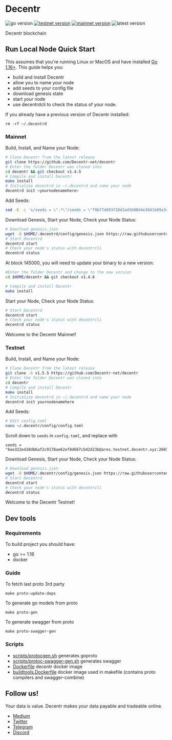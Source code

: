 # Decentr
![go version](https://img.shields.io/github/go-mod/go-version/Decentr-net/decentr?color=blue)
[![testnet version](https://img.shields.io/badge/testnet%20version-v1.4.6-blue.svg)](https://shields.io/)
[![mainnet version](https://img.shields.io/badge/mainnet%20version-v1.4.6-brightgreen.svg)](https://shields.io/)
![latest version](https://img.shields.io/github/v/tag/Decentr-net/decentr?label=latest%20version&color=yellow)

Decentr blockchain

## Run Local Node Quick Start
This assumes that you're running Linux or MacOS and have installed [Go 1.16+](https://golang.org/dl/).  This guide helps you:

* build and install Decentr
* allow you to name your node
* add seeds to your config file
* download genesis state
* start your node
* use decentrdcli to check the status of your node.


If you already have a previous version of Decentr installed:
```
rm -rf ~/.decentrd
```

### Mainnet

Build, Install, and Name your Node:

```bash
# Clone Decentr from the latest release
git clone https://github.com/Decentr-net/decentr
# Enter the folder Decentr was cloned into
cd decentr && git checkout v1.4.5
# Compile and install Decentr
make install
# Initialize decentrd in ~/.decentrd and name your node
decentrd init <yournodenamehere>
```

Add Seeds:

```bash
sed -E -i 's/seeds = \".*\"/seeds = \"f9b77dd93f28d2a45b00d4e3041b89a3c08788ef@calliope.mainnet.decentr.xyz:26656,987b5ce87b1b922793069756f594533eedf0f060@euterpe.mainnet.decentr.xyz:26656,2caebc4dad8d2ff95400918572d455392e10a63c@hera.mainnet.decentr.xyz:26656,c37f32e202e13b0725515570f794b68573a6f58c@hermes.mainnet.decentr.xyz:26656,4520b3221c91fa98a947a4c7f518ba5aab4e5b08@melpomene.mainnet.decentr.xyz:26656,c17bc88591115e52a686811630ad8c053de19f83@poseidon.mainnet.decentr.xyz:26656,c4ba719d38c871a93fb06cbfe0891ab11fedb9f7@terpsichore.mainnet.decentr.xyz:26656,9e9e0243610fadc0f65d3d927e2d682d86f71ea9@thalia.mainnet.decentr.xyz:26656,e1f3ce208776ff1fad0e8190f5475b68e841d788@zeus.mainnet.decentr.xyz:26656\"/' $HOME/.decentrd/config/config.toml

```

Download Genesis, Start your Node, Check your Node Status:

```bash
# Download genesis.json
wget -O $HOME/.decentrd/config/genesis.json https://raw.githubusercontent.com/Decentr-net/mainnets/master/1.0/genesis.json
# Start Decentrd
decentrd start
# Check your node's status with decentrcli
decentrd status
```

At block 145000, you will need to update your binary to a new version:

```bash
#Enter the folder Decentr and change to the new version
cd $HOME/decentr && git checkout v1.4.6

# Compile and install Decentr
make install
``` 

Start your Node, Check your Node Status:

```bash
# Start Decentrd
decentrd start
# Check your node's status with decentrcli
decentrd status
```

Welcome to the Decentr Mainnet!

### Testnet

Build, Install, and Name your Node:

```bash
# Clone Decentr from the latest release
git clone -b v1.5.5 https://github.com/Decentr-net/decentr
# Enter the folder Decentr was cloned into
cd decentr
# Compile and install Decentr
make install
# Initialize decentrd in ~/.decentrd and name your node
decentrd init yournodenamehere
```

Add Seeds:

```bash
# Edit config.toml
nano ~/.decentr/config/config.toml
```

Scroll down to `seeds` in `config.toml`, and replace with

```
seeds = "6ae322ed10db6af2c9178ae62ef8d667cb42d23b@ares.testnet.decentr.xyz:26656,6d75c934b5eec42d3b6cabe648604a8354c87a76@hera.testnet.decentr.xyz:26656,8836831f518c23b127e4ebc032f457a43461778a@hermes.testnet.decentr.xyz:26656,a09f312c09ca158f70b025ee38396744e861543f@poseidon.testnet.decentr.xyz:26656,9a2509f640aefd0100e9e58ca1a0c4362815722d@zeus.testnet.decentr.xyz:26656"
```

Download Genesis, Start your Node, Check your Node Status:

```bash
# Download genesis.json
wget -O $HOME/.decentr/config/genesis.json https://raw.githubusercontent.com/Decentr-net/testnets/master/1.5.0/genesis.json
# Start Decentrd
decentrd start
# Check your node's status with decentrcli
decentrd status
```

Welcome to the Decentr Testnet!

## Dev tools

### Requirements
To build project you should have:
- go >= 1.16
- docker

### Guide

To fetch last proto 3rd party
```
make proto-update-deps
```

To generate go models from proto
```
make proto-gen
```

To generate swagger from proto
```
make proto-swagger-gen
```

### Scripts
- [scripts/protocgen.sh](scripts/protocgen.sh)
generates goproto
- [scripts/protoc-swagger-gen.sh](scripts/protoc-swagger-gen.sh)
  generates swagger  
- [Dockerfile](scripts/Dockerfile)
  decentr docker image
- [buildtools.Dockerfile](scripts/buildtools.Dockerfile)
  docker image used in makefile (contains proto compilers and swagger-combine)
  
## Follow us!
Your data is value. Decentr makes your data payable and tradeable online.
* [Medium](https://medium.com/@DecentrNet)
* [Twitter](https://twitter.com/DecentrNet)
* [Telegram](https://t.me/DecentrNet)
* [Discord](https://discord.gg/9cSxwKyEjR)
